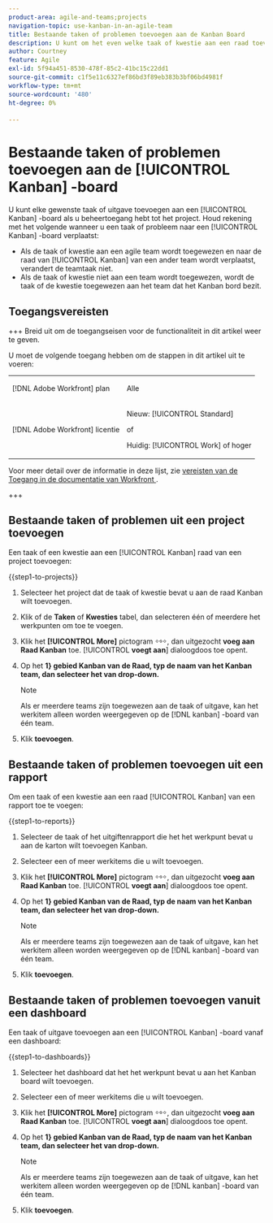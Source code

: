 ```yaml
---
product-area: agile-and-teams;projects
navigation-topic: use-kanban-in-an-agile-team
title: Bestaande taken of problemen toevoegen aan de Kanban Board
description: U kunt om het even welke taak of kwestie aan een raad toevoegen Kanban als u beheerst toegang tot het project hebt.
author: Courtney
feature: Agile
exl-id: 5f94a451-8530-478f-85c2-41bc15c22dd1
source-git-commit: c1f5e11c6327ef86bd3f89eb383b3bf06bd4981f
workflow-type: tm+mt
source-wordcount: '480'
ht-degree: 0%

---
```


# Bestaande taken of problemen toevoegen aan de [!UICONTROL Kanban] -board

<!-- Audited: 4/2025 -->

U kunt elke gewenste taak of uitgave toevoegen aan een [!UICONTROL Kanban] -board als u beheertoegang hebt tot het project. Houd rekening met het volgende wanneer u een taak of probleem naar een [!UICONTROL Kanban] -board verplaatst:

* Als de taak of kwestie aan een agile team wordt toegewezen en naar de raad van [!UICONTROL Kanban] van een ander team wordt verplaatst, verandert de teamtaak niet.
* Als de taak of kwestie niet aan een team wordt toegewezen, wordt de taak of de kwestie toegewezen aan het team dat het Kanban bord bezit.

## Toegangsvereisten

+++ Breid uit om de toegangseisen voor de functionaliteit in dit artikel weer te geven.

U moet de volgende toegang hebben om de stappen in dit artikel uit te voeren:

<table style="table-layout:auto"> 
 <col> 
 </col> 
 <col> 
 </col> 
 <tbody> 
  <tr> 
   <td role="rowheader">[!DNL Adobe Workfront] plan</td> 
   <td> <p>Alle</p> </td> 
  </tr> 
  <tr> 
   <td role="rowheader">[!DNL Adobe Workfront] licentie</td> 
   <td> <p>Nieuw: [!UICONTROL Standard]</p> 
   of
   <p>Huidig: [!UICONTROL Work] of hoger</p> </td> 
  </tr>
 </tbody> 
</table>

Voor meer detail over de informatie in deze lijst, zie [ vereisten van de Toegang in de documentatie van Workfront ](/help/quicksilver/administration-and-setup/add-users/access-levels-and-object-permissions/access-level-requirements-in-documentation.md).

+++

## Bestaande taken of problemen uit een project toevoegen

Een taak of een kwestie aan een [!UICONTROL Kanban] raad van een project toevoegen:

{{step1-to-projects}}

1. Selecteer het project dat de taak of kwestie bevat u aan de raad Kanban wilt toevoegen.
1. Klik of de **Taken** of **Kwesties** tabel, dan selecteren één of meerdere het werkpunten om toe te voegen.
1. Klik het **[!UICONTROL More]** pictogram ![ Meer pictogram ](assets/more-icon.png), dan uitgezocht **voeg aan Raad Kanban** toe. [!UICONTROL **voegt aan**] dialoogdoos toe opent.
1. Op het **1} gebied Kanban van de Raad, typ de naam van het Kanban team, dan selecteer het van drop-down.**

   >[!NOTE]
   >
   >Als er meerdere teams zijn toegewezen aan de taak of uitgave, kan het werkitem alleen worden weergegeven op de [!DNL kanban] -board van één team.
1. Klik **toevoegen**.

## Bestaande taken of problemen toevoegen uit een rapport

Om een taak of een kwestie aan een raad [!UICONTROL Kanban] van een rapport toe te voegen:

{{step1-to-reports}}

1. Selecteer de taak of het uitgiftenrapport die het het werkpunt bevat u aan de karton wilt toevoegen Kanban.
1. Selecteer een of meer werkitems die u wilt toevoegen.
1. Klik het **[!UICONTROL More]** pictogram ![ Meer pictogram ](assets/more-icon.png), dan uitgezocht **voeg aan Raad Kanban** toe. [!UICONTROL **voegt aan**] dialoogdoos toe opent.
1. Op het **1} gebied Kanban van de Raad, typ de naam van het Kanban team, dan selecteer het van drop-down.**

   >[!NOTE]
   >
   >Als er meerdere teams zijn toegewezen aan de taak of uitgave, kan het werkitem alleen worden weergegeven op de [!DNL kanban] -board van één team.
1. Klik **toevoegen**.


## Bestaande taken of problemen toevoegen vanuit een dashboard

Een taak of uitgave toevoegen aan een [!UICONTROL Kanban] -board vanaf een dashboard:

{{step1-to-dashboards}}

1. Selecteer het dashboard dat het het werkpunt bevat u aan het Kanban board wilt toevoegen.
1. Selecteer een of meer werkitems die u wilt toevoegen.
1. Klik het **[!UICONTROL More]** pictogram ![ Meer pictogram ](assets/more-icon.png), dan uitgezocht **voeg aan Raad Kanban** toe. [!UICONTROL **voegt aan**] dialoogdoos toe opent.
1. Op het **1} gebied Kanban van de Raad, typ de naam van het Kanban team, dan selecteer het van drop-down.**

   >[!NOTE]
   >
   >Als er meerdere teams zijn toegewezen aan de taak of uitgave, kan het werkitem alleen worden weergegeven op de [!DNL kanban] -board van één team.

1. Klik **toevoegen**.